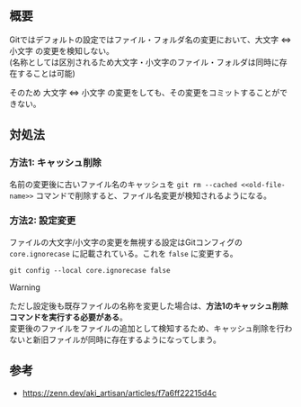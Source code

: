 ## 概要

Gitではデフォルトの設定ではファイル・フォルダ名の変更において、大文字 ⇔ 小文字 の変更を検知しない。  
(名称としては区別されるため大文字・小文字のファイル・フォルダは同時に存在することは可能)

そのため 大文字 ⇔ 小文字 の変更をしても、その変更をコミットすることができない。

## 対処法
### 方法1: キャッシュ削除

名前の変更後に古いファイル名のキャッシュを `git rm --cached <<old-file-name>>` コマンドで削除すると、ファイル名変更が検知されるようになる。

### 方法2: 設定変更

ファイルの大文字/小文字の変更を無視する設定はGitコンフィグの `core.ignorecase` に記載されている。これを `false` に変更する。

```shell
git config --local core.ignorecase false
```

> [!warning]  
> ただし設定後も既存ファイルの名称を変更した場合は、__方法1のキャッシュ削除コマンドを実行する必要がある__。  
> 変更後のファイルをファイルの追加として検知するため、キャッシュ削除を行わないと新旧ファイルが同時に存在するようになってしまう。

## 参考

- https://zenn.dev/aki_artisan/articles/f7a6ff22215d4c
